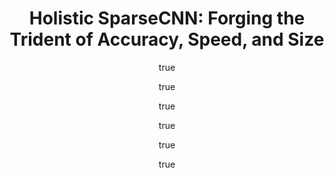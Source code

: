 ---
arxiv: 1608.01409
author:
- family: Park
  given: Jongsoo
  institute: Intel Corporation
- family: Li
  given: Sheng R.
  institute: Intel Corporation
- family: Wen
  given: Wei
  institute: University of Pittsburgh
- family: Li
  given: Hai
  institute: University of Pittsburgh
- family: Chen
  given: Yiran
  institute: University of Pittsburgh
- family: Dubey
  given: Pradeep
  institute: Intel Corporation
layout: refuses
section: pre
title: 'Holistic SparseCNN: Forging the Trident of Accuracy, Speed, and Size'
---